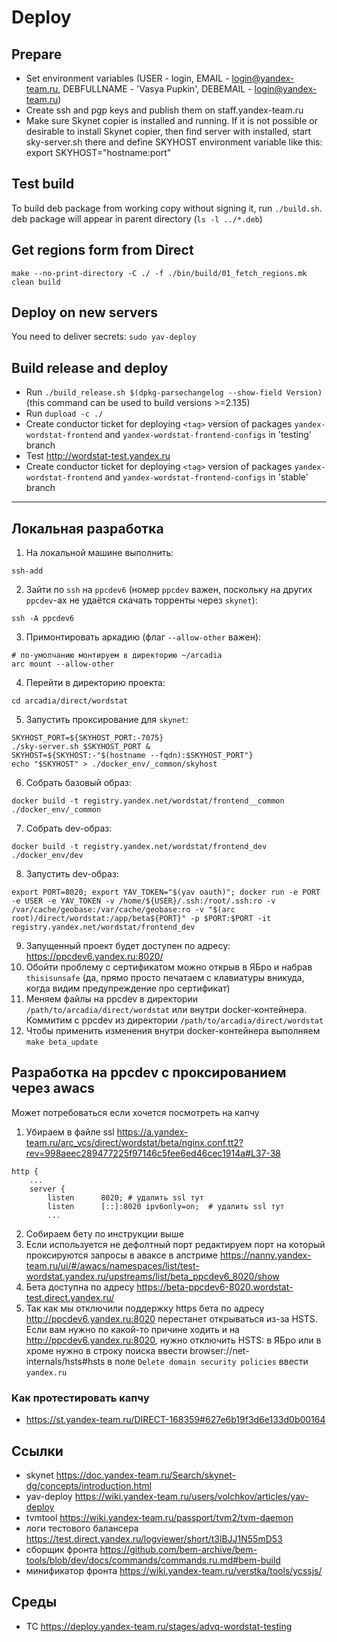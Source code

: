 Deploy
======


Prepare
-------

  * Set environment variables (USER - login, EMAIL - login@yandex-team.ru, DEBFULLNAME - 'Vasya Pupkin', DEBEMAIL - login@yandex-team.ru)
  * Create ssh and pgp keys and publish them on staff.yandex-team.ru
  * Make sure Skynet copier is installed and running.
  If it is not possible or desirable to install Skynet copier, then find server with installed, start sky-server.sh there
  and define SKYHOST environment variable like this:
    export SKYHOST="hostname:port"

Test build
----------

  To build deb package from working copy without signing it, run `./build.sh`.
  deb package will appear in parent directory (`ls -l ../*.deb`)

Get regions form from Direct
----------------------------

  `make --no-print-directory -C ./ -f ./bin/build/01_fetch_regions.mk clean build`
  
Deploy on new servers
---------------------

You need to deliver secrets: `sudo yav-deploy`

Build release and deploy
------------------------
  * Run `./build_release.sh $(dpkg-parsechangelog --show-field Version)` (this command can be used to build versions >=2.135)
  * Run `dupload -c ./`
  * Create conductor ticket for deploying `<tag>` version of packages `yandex-wordstat-frontend` and `yandex-wordstat-frontend-configs` in 'testing' branch
  * Test http://wordstat-test.yandex.ru
  * Create conductor ticket for deploying `<tag>` version of packages `yandex-wordstat-frontend` and `yandex-wordstat-frontend-configs` in 'stable' branch

---

## Локальная разработка

1. На локальной машине выполнить:
```(bash)
ssh-add
```
2. Зайти по `ssh` на `ppcdev6` (номер `ppcdev` важен, поскольку на других `ppcdev`-ах не удаётся скачать торренты через `skynet`):
```(bash)
ssh -A ppcdev6
```
3. Примонтировать аркадию (флаг `--allow-other` важен):
```(bash)
# по-умолчанию монтируем в директорию ~/arcadia
arc mount --allow-other
```
4. Перейти в директорию проекта:
```(bash)
cd arcadia/direct/wordstat
```
5. Запустить проксирование для `skynet`:
```(bash)
SKYHOST_PORT=${SKYHOST_PORT:-7075}
./sky-server.sh $SKYHOST_PORT &
SKYHOST=${SKYHOST:-"$(hostname --fqdn):$SKYHOST_PORT"}
echo "$SKYHOST" > ./docker_env/_common/skyhost
```
6. Собрать базовый образ:
```(bash)
docker build -t registry.yandex.net/wordstat/frontend__common ./docker_env/_common
```
7. Собрать dev-образ:
```(bash)
docker build -t registry.yandex.net/wordstat/frontend_dev ./docker_env/dev
```
8. Запустить dev-образ:
```(bash)
export PORT=8020; export YAV_TOKEN="$(yav oauth)"; docker run -e PORT -e USER -e YAV_TOKEN -v /home/${USER}/.ssh:/root/.ssh:ro -v /var/cache/geobase:/var/cache/geobase:ro -v "$(arc root)/direct/wordstat:/app/beta${PORT}" -p $PORT:$PORT -it registry.yandex.net/wordstat/frontend_dev
```
9. Запущенный проект будет доступен по адресу: https://ppcdev6.yandex.ru:8020/
10. Обойти проблему с сертификатом можно открыв в ЯБро и набрав `thisisunsafe` (да, прямо просто печатаем с клавиатуры вникуда, когда видим предупреждение про сертификат)
11. Меняем файлы на ppcdev в директории `/path/to/arcadia/direct/wordstat` или внутри docker-контейнера. Коммитим с ppcdev из директории `/path/to/arcadia/direct/wordstat`
12. Чтобы применить изменения внутри docker-контейнера выполняем `make beta_update`

## Разработка на ppcdev с проксированием через awacs

Может потребоваться если хочется посмотреть на капчу

1. Убираем в файле ssl https://a.yandex-team.ru/arc_vcs/direct/wordstat/beta/nginx.conf.tt2?rev=998aeec289477225f97146c5fee6ed46cec1914a#L37-38
```(bash)
http {
    ...
    server {
        listen      8020; # удалить ssl тут
        listen      [::]:8020 ipv6only=on;  # удалить ssl тут
        ...
```
2. Собираем бету по инструкции выше
3. Если используется не дефолтный порт редактируем порт на который проксируются запросы в аваксе в апстриме https://nanny.yandex-team.ru/ui/#/awacs/namespaces/list/test-wordstat.yandex.ru/upstreams/list/beta_ppcdev6_8020/show
4. Бета доступна по адресу https://beta-ppcdev6-8020.wordstat-test.direct.yandex.ru/
5. Так как мы отключили поддержку https бета по адресу http://ppcdev6.yandex.ru:8020 перестанет открываться из-за HSTS. Если вам нужно по какой-то причине ходить и на http://ppcdev6.yandex.ru:8020, нужно отключить HSTS: в ЯБро или в хроме нужно в строку поиска ввести browser://net-internals/hsts#hsts в поле `Delete domain security policies` ввести `yandex.ru`

### Как протестировать капчу

- https://st.yandex-team.ru/DIRECT-168359#627e6b19f3d6e133d0b00164

## Ссылки

- skynet https://doc.yandex-team.ru/Search/skynet-dg/concepts/introduction.html
- yav-deploy https://wiki.yandex-team.ru/users/volchkov/articles/yav-deploy
- tvmtool https://wiki.yandex-team.ru/passport/tvm2/tvm-daemon
- логи тестового балансера https://test.direct.yandex.ru/logviewer/short/t3lBJJ1N55mD53
- сборщик фронта https://github.com/bem-archive/bem-tools/blob/dev/docs/commands/commands.ru.md#bem-build
- минификатор фронта https://wiki.yandex-team.ru/verstka/tools/ycssjs/

## Среды

- ТС https://deploy.yandex-team.ru/stages/advq-wordstat-testing
